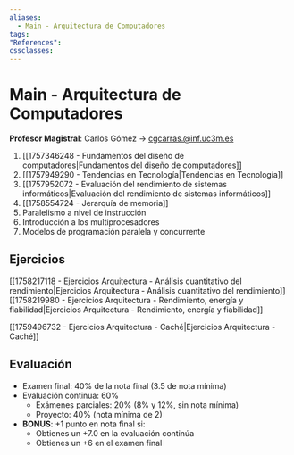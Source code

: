 ```yaml
---
aliases:
  - Main - Arquitectura de Computadores
tags:
"References":
cssclasses:
---
```

# Main - Arquitectura de Computadores

**Profesor Magistral**: Carlos Gómez -> cgcarras.@inf.uc3m.es

1. [[1757346248 - Fundamentos del diseño de computadores|Fundamentos del diseño de computadores]]
2. [[1757949290 - Tendencias en Tecnología|Tendencias en Tecnología]]
3. [[1757952072 - Evaluación del rendimiento de sistemas informáticos|Evaluación del rendimiento de sistemas informáticos]]
4. [[1758554724 - Jerarquía de memoria]]
5. Paralelismo a nivel de instrucción
6. Introducción a los multiprocesadores
7. Modelos de programación paralela y concurrente

## Ejercicios

[[1758217118 - Ejercicios Arquitectura - Análisis cuantitativo del rendimiento|Ejercicios Arquitectura - Análisis cuantitativo del rendimiento]]
[[1758219980 - Ejercicios Arquitectura - Rendimiento, energía y fiabilidad|Ejercicios Arquitectura - Rendimiento, energía y fiabilidad]]

[[1759496732 - Ejercicios Arquitectura - Caché|Ejercicios Arquitectura - Caché]]

## Evaluación

- Examen final: 40% de la nota final (3.5 de nota mínima)
- Evaluación continua: 60%
	- Exámenes parciales: 20% (8% y 12%, sin nota mínima)
	- Proyecto: 40% (nota mínima de 2)
- **BONUS**: +1 punto en nota final si:
	- Obtienes un +7.0 en la evaluación continúa
	- Obtienes un +6 en el examen final